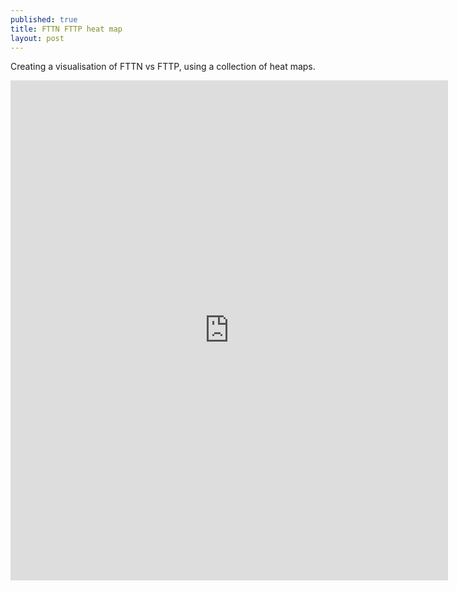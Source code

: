 ```yaml
---
published: true
title: FTTN FTTP heat map
layout: post
---
```

Creating a visualisation of FTTN vs FTTP, using a collection of heat maps.

<iframe width="700" height="800" frameborder="0" scrolling="no" src="http://areff2000.github.io/d3-bubble-plot/fttn-fttp-heatmap/FTTNFTTPheatmap.html"></iframe>